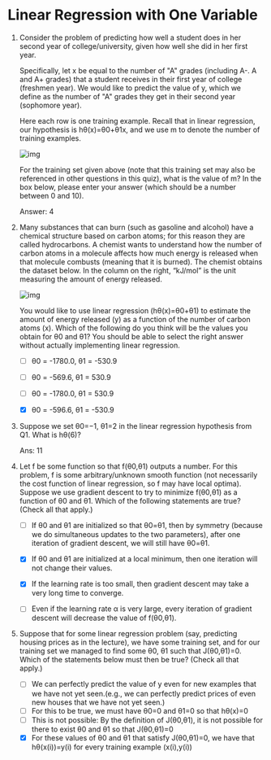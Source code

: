 # Linear Regression with One Variable

1. Consider the problem of predicting how well a student does in her second year of college/university, given how well she did in her first year.

   Specifically, let x be equal to the number of "A" grades (including A-. A and A+ grades) that a student receives in their first year of college (freshmen year). We would like to predict the value of y, which we define as the number of "A" grades they get in their second year (sophomore year).

   Here each row is one training example. Recall that in linear regression, our hypothesis is hθ(x)=θ0+θ1x, and we use m to denote the number of training examples.

   ![img](https://d396qusza40orc.cloudfront.net/flex-ml/quizIIq1v3.png)

   For the training set given above (note that this training set may also be referenced in other questions in this quiz), what is the value of m? In the box below, please enter your answer (which should be a number between 0 and 10).

   Answer: 4

   

2. Many substances that can burn (such as gasoline and alcohol) have a chemical structure based on carbon atoms; for this reason they are called hydrocarbons. A chemist wants to understand how the number of carbon atoms in a molecule affects how much energy is released when that molecule combusts (meaning that it is burned). The chemist obtains the dataset below. In the column on the right, “kJ/mol” is the unit measuring the amount of energy released.

   ![img](https://d396qusza40orc.cloudfront.net/ml/images/2.2-quiz1.png)

   You would like to use linear regression (hθ(x)=θ0+θ1) to estimate the amount of energy released (y) as a function of the number of carbon atoms (x). Which of the following do you think will be the values you obtain for θ0 and θ1? You should be able to select the right answer without actually implementing linear regression.

   - [ ] θ0 = -1780.0, θ1 = -530.9
   - [ ] θ0 = -569.6, θ1 = 530.9
   - [ ] θ0 = -1780.0, θ1 = 530.9
   - [x] θ0 = -596.6, θ1 = -530.9

   

3. Suppose we set θ0=−1, θ1=2 in the linear regression hypothesis from Q1. What is hθ(6)?

   Ans: 11

   

4. Let f be some function so that f(θ0,θ1) outputs a number. For this problem, f is some arbitrary/unknown smooth function (not necessarily the cost function of linear regression, so f may have local optima). Suppose we use gradient descent to try to minimize f(θ0,θ1) as a function of θ0 and θ1. Which of the following statements are true? (Check all that apply.)

   - [ ] If θ0 and θ1 are initialized so that θ0=θ1, then by symmetry (because we do simultaneous updates to the two parameters), after one iteration of gradient descent, we will still have θ0=θ1.
   - [x] If θ0 and θ1 are initialized at a local minimum, then one iteration will not change their values.
   - [x] If the learning rate is too small, then gradient descent may take a very long time to converge.
   - [ ] Even if the learning rate α is very large, every iteration of gradient descent will decrease the value of f(θ0,θ1).

   

5. Suppose that for some linear regression problem (say, predicting housing prices as in the lecture), we have some training set, and for our training set we managed to find some θ0, θ1 such that J(θ0,θ1)=0. Which of the statements below must then be true? (Check all that apply.)

   - [ ] We can perfectly predict the value of y even for new examples that we have not yet seen.(e.g., we can perfectly predict prices of even new houses that we have not yet seen.)
   - [ ] For this to be true, we must have θ0=0 and θ1=0 so that hθ(x)=0
   - [ ] This is not possible: By the definition of J(θ0,θ1), it is not possible for there to exist θ0 and θ1 so that J(θ0,θ1)=0
   - [x] For these values of θ0 and θ1 that satisfy J(θ0,θ1)=0, we have that hθ(x(i))=y(i) for every training example (x(i),y(i))